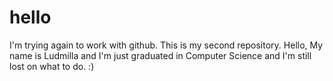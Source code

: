 # hello
I'm trying again to work with github. This is my second repository.
Hello,
My name is Ludmilla and I'm just graduated in Computer Science and I'm still lost on what to do. :)
